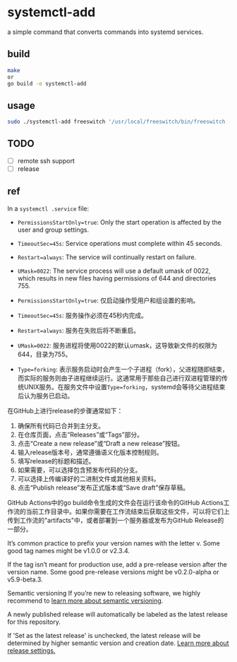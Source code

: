 # systemctl-add

a simple command that converts commands into systemd services.

## build

```bash
make
or
go build -o systemctl-add
```

## usage

```bash
sudo ./systemctl-add freeswitch '/usr/local/freeswitch/bin/freeswitch -ncwait -nonat'
```

## TODO

+ [ ] remote ssh support 
+ [ ] release

## ref


In a `systemctl .service` file:

- `PermissionsStartOnly=true`: Only the start operation is affected by the user and group settings.
- `TimeoutSec=45s`: Service operations must complete within 45 seconds.
- `Restart=always`: The service will continually restart on failure.
- `UMask=0022`: The service process will use a default umask of 0022, which results in new files having permissions of 644 and directories 755.

- `PermissionsStartOnly=true`: 仅启动操作受用户和组设置的影响。
- `TimeoutSec=45s`: 服务操作必须在45秒内完成。
- `Restart=always`: 服务在失败后将不断重启。
- `UMask=0022`: 服务进程将使用0022的默认umask，这导致新文件的权限为644，目录为755。
- `Type=forking`: 表示服务启动时会产生一个子进程（fork），父进程随即结束，而实际的服务则由子进程继续运行。这通常用于那些自己进行双进程管理的传统UNIX服务。在服务文件中设置`Type=forking`，systemd会等待父进程结束后认为服务已启动。


在GitHub上进行release的步骤通常如下：

1. 确保所有代码已合并到主分支。
2. 在仓库页面，点击“Releases”或“Tags”部分。
3. 点击“Create a new release”或“Draft a new release”按钮。
4. 输入release版本号，通常遵循语义化版本控制规则。
5. 填写release的标题和描述。
6. 如果需要，可以选择包含预发布代码的分支。
7. 可以选择上传编译好的二进制文件或其他相关资料。
8. 点击“Publish release”发布正式版本或“Save draft”保存草稿。

GitHub Actions中的go build命令生成的文件会在运行该命令的GitHub Actions工作流的当前工作目录中。如果你需要在工作流结束后获取这些文件，可以将它们上传到工作流的"artifacts"中，或者部署到一个服务器或发布为GitHub Release的一部分。

It’s common practice to prefix your version names with the letter v. Some good tag names might be v1.0.0 or v2.3.4.

If the tag isn’t meant for production use, add a pre-release version after the version name. Some good pre-release versions might be v0.2.0-alpha or v5.9-beta.3.

Semantic versioning
If you’re new to releasing software, we highly recommend to [learn more about semantic versioning](https://semver.org/).

A newly published release will automatically be labeled as the latest release for this repository.

If 'Set as the latest release' is unchecked, the latest release will be determined by higher semantic version and creation date. [Learn more about release settings.](https://docs.github.com/en/repositories/releasing-projects-on-github/managing-releases-in-a-repository)